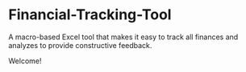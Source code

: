 # Financial-Tracking-Tool
A macro-based Excel tool that makes it easy to track all finances and analyzes to provide constructive feedback.

Welcome!
